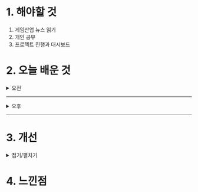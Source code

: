 
# 1. 해야할 것

1. 게임산업 뉴스 읽기 
2. 개인 공부  
3. 프로젝트 진행과 대시보드



# 2. 오늘 배운 것

<details>
<summary>오전</summary>

## 오늘의 뉴스
### [기사: 고양이 오피스, 출시 7개월만에 누적 1500만 달러](https://www.inven.co.kr/webzine/news/?news=301779)
![image](https://github.com/user-attachments/assets/cdbe023c-2e3b-4cd9-83b9-3190c7c648bd)

**귀여운 디자인 시뮬레이션?**



****
## 의사소통
### [유튜브: 똑똑하게 말하는 방법](https://www.youtube.com/watch?v=12LiYoAaahM)
![image](https://github.com/user-attachments/assets/f7bac36f-018f-4e12-a3ac-d7ca923fa611)

**똑똑하게 말하려면?**
1. 큰 그림/프로세스
2. 하고자 하는 바
3. 논리 구조화

### 로지컬 싱킹
1. MECE(중복과 누락)
- 시장 조사3C(고객, 자사, 경쟁사)
- 분석4P(상품, 위치, 가격, 마케팅)

2. So what Why So?



</details>

****

<details>
<summary>오후</summary>


</details>

****


# 3. 개선


<details>
<summary>접기/펼치기</summary>


</details>



# 4. 느낀점


